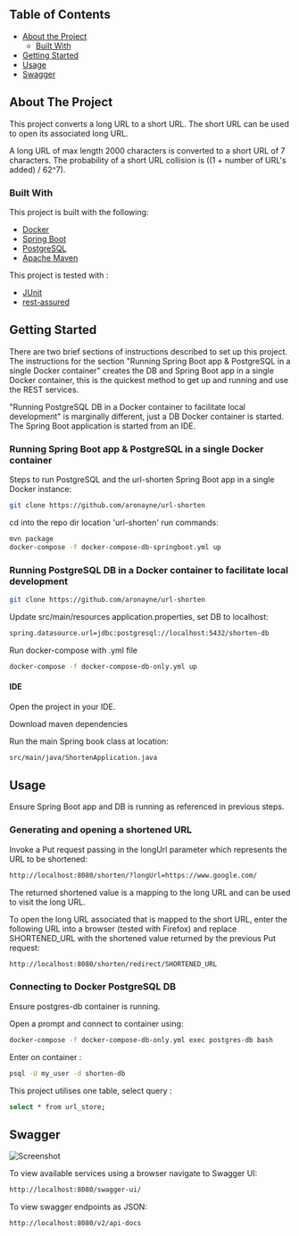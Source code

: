 
## Table of Contents

* [About the Project](#about-the-project)
  * [Built With](#built-with)
* [Getting Started](#getting-started)
* [Usage](#usage)
* [Swagger](#swagger)

## About The Project

This project converts a long URL to a short URL. The short URL can be used to open its associated long URL.


A long URL of max length 2000 characters is converted to a short URL of 7 characters. The probability of a short URL collision is ((1 + number of URL's added) / 62^7).

### Built With

This project is built with the following:

* [Docker](https://www.docker.com/)
* [Spring Boot](https://spring.io/projects/spring-boot)
* [PostgreSQL](https://www.postgresql.org/)
* [Apache Maven](https://maven.apache.org/)

This project is tested with :

* [JUnit](https://junit.org/junit4/)
* [rest-assured](http://rest-assured.io/)
  
## Getting Started

There are two brief sections of instructions described to set up this project. 
The instructions for the section "Running Spring Boot app & PostgreSQL in a single Docker container" creates the DB 
and Spring Boot app in a single Docker container, this is the quickest method to get up and running and use the 
REST services.

"Running PostgreSQL DB in a Docker container to facilitate local development" is marginally different, just a DB 
Docker container is started. The Spring Boot application is started from an IDE.

### Running Spring Boot app & PostgreSQL in a single Docker container

Steps to run PostgreSQL and the url-shorten Spring Boot app in a single Docker instance:

```sh
git clone https://github.com/aronayne/url-shorten
```

cd into the repo dir location 'url-shorten' run commands:
```sh
mvn package
docker-compose -f docker-compose-db-springboot.yml up 
```

### Running PostgreSQL DB in a Docker container to facilitate local development

```sh
git clone https://github.com/aronayne/url-shorten
```

Update src/main/resources application.properties, set DB to localhost: 
```sh
spring.datasource.url=jdbc:postgresql://localhost:5432/shorten-db
```

Run docker-compose with .yml file
```sh
docker-compose -f docker-compose-db-only.yml up 
```
#### IDE

Open the project in your IDE.

Download maven dependencies

Run the main Spring book class at location:
```sh
src/main/java/ShortenApplication.java
```

## Usage

Ensure Spring Boot app and DB is running as referenced in previous steps.

### Generating and opening a shortened URL

Invoke a Put request passing in the longUrl parameter which represents the URL to be shortened:

```sh
http://localhost:8080/shorten/?longUrl=https://www.google.com/
```

The returned shortened value is a mapping to the long URL and can be used to visit the long URL.

To open the long URL associated that is mapped to the short URL, enter the following URL into a browser (tested with Firefox) and replace SHORTENED_URL with the shortened value returned by the previous Put request:

```sh
http://localhost:8080/shorten/redirect/SHORTENED_URL
```

### Connecting to Docker PostgreSQL DB

Ensure postgres-db container is running. 

Open a prompt and connect to container using: 
```sh
docker-compose -f docker-compose-db-only.yml exec postgres-db bash
```

Enter on container :

```sh
psql -U my_user -d shorten-db
```

This project utilises one table, select query : 
```sh
select * from url_store;
```

## Swagger

![Screenshot](https://raw.githubusercontent.com/aronayne/public/6f826b65fc5c8aa317aa3e60934262298ead963e/Screenshot%202020-09-03%20at%2013.07.36.png)

To view available services using a browser navigate to Swagger UI: 
```sh
http://localhost:8080/swagger-ui/ 
```

To view swagger endpoints as JSON: 
```sh
http://localhost:8080/v2/api-docs
```






